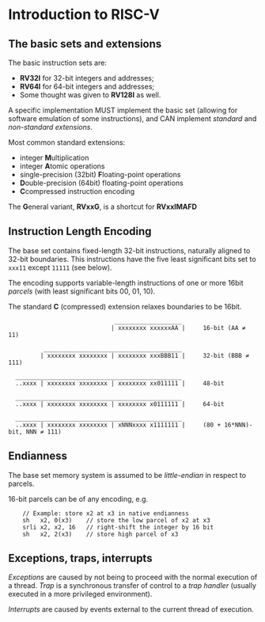 # Introduction to RISC-V

## The basic sets and extensions

The basic instruction sets are:
- **RV32I** for 32-bit integers and addresses;
- **RV64I** for 64-bit integers and addresses;
- Some thought was given to **RV128I** as well.

A specific implementation MUST implement the basic set (allowing for software
emulation of some instructions), and CAN implement _standard_ and _non-standard_
_extensions_.

Most common standard extensions:

- integer **M**ultiplication
- integer **A**tomic operations
- single-precision (32bit) **F**loating-point operations
- **D**ouble-precision (64bit) floating-point operations
- **C**compressed instruction encoding

The **G**eneral variant, **RVxxG**, is a shortcut for **RVxxIMAFD**


## Instruction Length Encoding

The base set contains fixed-length 32-bit instructions, naturally aligned to 
32-bit boundaries. This instructions have the five least significant bits set to
`xxx11` except `11111` (see below).

The encoding supports variable-length instructions of one or more 16bit
_parcels_ (with least significant bits 00, 01, 10).

The standard **C** (compressed) extension relaxes boundaries to be 16bit.

```
                              ___________________ 
                             | xxxxxxxx xxxxxxAA |     16-bit (AA ≠ 11)

          _______________________________________
         | xxxxxxxx xxxxxxxx | xxxxxxxx xxxBBB11 |     32-bit (BBB ≠ 111)

  _______________________________________________
  ..xxxx | xxxxxxxx xxxxxxxx | xxxxxxxx xx011111 |     48-bit

  _______________________________________________
  ..xxxx | xxxxxxxx xxxxxxxx | xxxxxxxx x0111111 |     64-bit

  _______________________________________________
  ..xxxx | xxxxxxxx xxxxxxxx | xNNNxxxx x1111111 |     (80 + 16*NNN)-bit, NNN ≠ 111)

```

## Endianness

The base set memory system is assumed to be _little-endian_ in respect to parcels.

16-bit parcels can be of any encoding, e.g.

```
    // Example: store x2 at x3 in native endianness
    sh   x2, 0(x3)    // store the low parcel of x2 at x3
    srli x2, x2, 16   // right-shift the integer by 16 bit
    sh   x2, 2(x3)    // store high parcel of x3
```

## Exceptions, traps, interrupts

_Exceptions_ are caused by not being to proceed with the normal execution of a
thread. _Trap_ is a synchronous transfer of control to a _trap handler_ (usually
executed in a more privileged environment).

_Interrupts_ are caused by events external to the current thread of execution.


